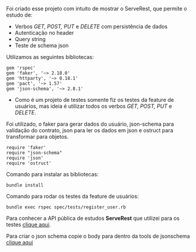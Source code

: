 Foi criado esse projeto com intuito de mostrar o ServeRest, que permite o estudo de:

- Verbos *GET, POST, PUT* e *DELETE* com persistência de dados
- Autenticação no header
- Query string
- Teste de schema json

Utilizamos as seguintes bibliotecas:
```
gem 'rspec'
gem 'faker', '~> 2.18.0'
gem 'httparty', '~> 0.18.1'
gem 'pact', '~> 1.57'
gem 'json-schema', '~> 2.8.1'
```

- Como é um projeto de testes somente fiz os testes da feature de usuários, mas ideia é utilizar todos os verbos *GET, POST, PUT* e *DELETE*.

Foi utilizado, o faker para gerar dados do usuário, json-schema para validação do contrato, json para ler os dados em json e ostruct para transformar para objetos.
```
require 'faker'
require "json-schema"
require 'json'
require 'ostruct'
```

Comando para instalar as bibliotecas:
```
bundle install
```

Comando para rodar os testes da feature de usuários:
```
bundle exec rspec spec/tests/register_user.rb
```

Para conhecer a API pública de estudos **ServeRest** que utilizei para os testes [clique aqui](https://serverest.dev/).

Para criar o json schema copie o body para dentro da tools de jsonschema [clique aqui](https://www.jsonschema.net/home)
